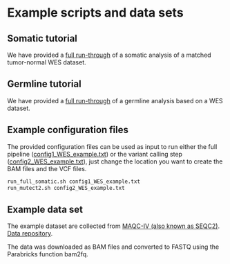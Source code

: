 # Example scripts and data sets

## Somatic tutorial

We have provided a [full run-through](./tutorial.md) of a somatic analysis of a matched tumor-normal WES dataset.

## Germline tutorial

We have provided a [full run-through](./tutorial_germline.md) of a germline analysis based on a WES dataset.

## Example configuration files

The provided configuration files can be used as input to run either the full pipeline ([config1_WES_example.txt](./config1_WES_example.txt)) or the variant calling step ([config2_WES_example.txt](./config2_WES_example.txt)), just change the location you want to create the BAM files and the VCF files.
```bash
run_full_somatic.sh config1_WES_example.txt
run_mutect2.sh config2_WES_example.txt
```
## Example data set

The example dataset are collected from [MAQC-IV (also known as SEQC2)](https://www.fda.gov/science-research/bioinformatics-tools/microarraysequencing-quality-control-maqcseqc#MAQC_IV). [Data repository](https://ftp-trace.ncbi.nlm.nih.gov/ReferenceSamples/seqc/Somatic_Mutation_WG/data/).

The data was downloaded as BAM files and converted to FASTQ using the Parabricks function bam2fq.
